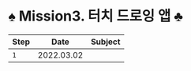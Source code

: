 # ♠️ Mission3. 터치 드로잉 앱 ♣️

| Step | Date       | Subject             |
| ---- | ---------- | ------------------- |
| `1`  | 2022.03.02 | [](./docs/step1.md) |
